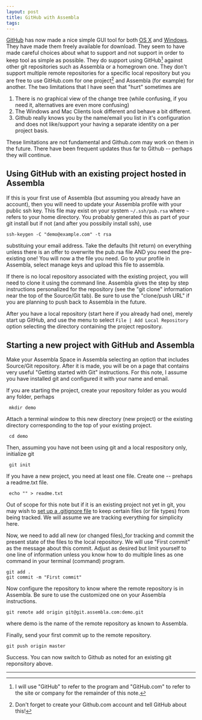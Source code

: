 ```yaml
---
layout: post
title: GitHub with Assembla
tags: 
---
```


[GitHub][] has now made a nice simple GUI tool for both [OS X][1] and
[Windows][2]. They have made them freely available for download. They seem to
have made careful choices about what to support and not support in order to
keep tool as simple as possible. They do support using GitHub[^fn1] against
other git repositories such as Assembla or a homegrown one. They don't support
multiple remote repositories for a specific local repository but you are free
to use GitHub.com for one project[^fn2] and Assembla (for example) for
another. The two limitations that I have seen that "hurt" sometimes are

  1. There is no graphical view of the change tree (while confusing, if you need it, alternatives are even more confusing)
  1. The Windows and Mac Clients look different and behave a bit different.
  1. Github really knows you by the name/email you list in it's configuration and does not like/support your having a separate identity on a per project basis.

These limitations are not fundamental and Github.com may work on them in the
future. There have been frequent updates thus far to Github -- perhaps they
will continue.

## Using GitHub with an existing project hosted in Assembla

If this is your first use of Assembla (but assuming you already have an
account), then you will need to update your Assembla profile with your public
ssh key. This file may exist on your system `~/.ssh/pub.rsa` where `~` refers
to your home directory. You probably generated this as part of your git
install but if not (and after you possibily install ssh), use


    ssh-keygen -C "demo@example.com" -t rsa

substituing your email address. Take the defaults (hit return) on everything
unless there is an offer to overwrite the pub.rsa file AND you need the pre-
existing one! You will now a the file you need. Go to your profile in
Assembla, select manage keys and upload this file to assembla.

If there is no local repository associated with the existing project, you will
need to clone it using the command line. Assembla gives the step by step
instructions personalized for the repository (see the "git clone" information
near the top of the Source/Git tab). Be sure to use the "clone/push URL" if
you are planning to push back to Assembla in the future.

After you have a local repository (start here if you already had one), merely
start up GitHub, and use the menu to select `File | Add Local Repository`
option selecting the directory containing the project repository.

## Starting a new project with GitHub and Assembla

Make your Assembla Space in Assembla selecting an option that includes
Source/Git repository. After it is made, you will be on a page that contains
very useful "Getting started with Git" instructions. For this note, I assume
you have installed git and configured it with your name and email.

If you are starting the project, create your repository folder as you would
any folder, perhaps


     mkdir demo


Attach a terminal window to this new directory (new project) or the existing
directory corresponding to the top of your existing project.


     cd demo


Then, assuming you have not been using git and a local respository only,
initialize git


     git init


If you have a new project, you need at least one file. Create one -- prehaps a
readme.txt file.


     echo "" > readme.txt


Out of scope for this note but if it is an existing project not yet in git,
you may wish to [set up a .gitignore file][5] to keep certain files (or file
types) from being tracked. We will assume we are tracking everything for
simplicity here.

Now, we need to add all new (or changed files)_for tracking and commit the
present state of the files to the local repository. We will use "First commit"
as the message about this commit. Adjust as desired but limit yourself to one
line of information unless you know how to do multiple lines as one command in
your terminal (command) program.


    git add .  
    git commit -m "First commit"


Now configure the repository to know where the remote repository is in
Assembla. Be sure to use the customized one on your Assembla instructions.


    git remote add origin git@git.assembla.com:demo.git


where demo is the name of the remote repository as known to Assembla.

Finally, send your first commit up to the remote repository.


    git push origin master


Success. You can now switch to Github as noted for an existing git reponsitory
above.

* * *

  [^fn1]: I will use "GitHub" to refer to the program and "GitHub.com" to refer to the site or company for the remainder of this note.

  [^fn2]: Don't forget to create your Github.com account and tell GitHub about this!

[Github]: http://github.com
[1]: http://mac.github.com
[2]: http://windows.github.com
[5]: https://help.github.com/articles/ignoring-files

